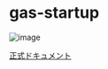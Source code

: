 # gas-startup

![image](https://user-images.githubusercontent.com/1501327/189235965-e95dfdb9-af66-4f19-ba33-103e6d59a402.png)

[正式ドキュメント](https://developers.google.com/apps-script/reference)
